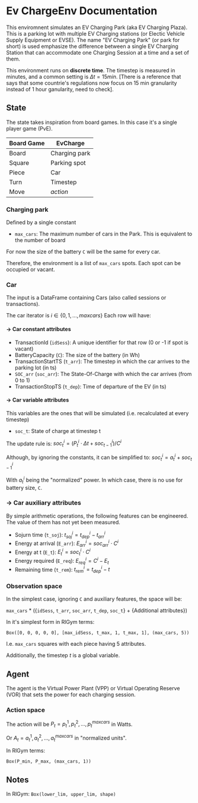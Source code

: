 # Ev ChargeEnv Documentation
This enviromnent simulates an EV Charging Park (aka EV Charging Plaza). 
This is a parking lot with multiple EV Charging stations (or Electic Vehicle Supply Equipment or EVSE).
The name "EV Charging Park" (or park for short) is used emphasize the difference between a single EV Charging Station that can accommodate one Charging Session at a time and a set of them.

This environment runs on **discrete time**. The timestep is measured in minutes, and a common setting is $\Delta t = 15 min$. [There is a reference that says that some countrie's regulations now focus on 15 min granularity instead of 1 hour ganularity, need to check].


## State
The state takes inspiration from board games. In this case it's a single player game (PvE).

| Board Game | EvCharge      |
|------------|---------------|
| Board      | Charging park |
| Square     | Parking spot  |
| Piece      | Car           |
| Turn       | Timestep      |
| Move       | _action_      |

### Charging park
Defined by a single constant

* `max_cars`: The maximum number of cars in the Park. This is equivalent to the number of board 

For now the size of the battery `C` will be the same for every car.

Therefore, the environment is a list of `max_cars` spots. Each spot can be occupied or vacant.

### Car
The input is a DataFrame containing Cars (also called sessions or transactions). 

The car iterator is $i \in \{0, 1, ..., maxcars \}$
Each row will have:


#### → Car constant attributes
* TransactionId (`idSess`): A unique identifier for that row (0 or -1 if spot is vacant)
* BatteryCapacity (`C`): The size of the battery (in Wh)
* TransactionStartTS (`t_arr`): The timestep in which the car arrives to the parking lot (in ts)
* `SOC_arr` (`soc_arr`): The State-Of-Charge with which the car arrives (from 0 to 1)
* TransactionStopTS (`t_dep`): Time of departure of the EV (in ts)

#### → Car variable attributes
This variables are the ones that will be simulated (i.e. recalculated at every timestep)

* `soc_t`: State of charge at timestep t

The update rule is:
$soc_{t}^i = (P_{t}^i \cdot \Delta t + soc_{t-1}^i)/C^i$

Although, by ignoring the constants, it can be simplified to: 
$soc_{t}^i = a_{t}^i + soc_{t-1}^i$

With $a_{t}^i$ being the "normalized" power. In which case, there is no use for battery size, `C`.

### → Car auxiliary attributes
By simple arithmetic operations, the following features can be engineered. The value of them has not yet been measured.

* Sojurn time (`t_soj`): $t_{soj}^i = t_{dep}^i - t_{arr}^i$
* Energy at arrival (`E_arr`): $E_{arr}^i = soc_{arr}^i \cdot C^i$
* Energy at t (`E_t`): $E_{t}^i = soc_{t}^i \cdot C^i$
* Energy required (`E_req`): $E_{req}^i = C^i - E_{t}$
* Remaining time (`t_rem`): $t_{rem}^i = t_{dep}^i - t$

### Observation space
In the simplest case, ignoring `C` and auxiliary features, the space will be:

`max_cars` * ({`idSess`, `t_arr`, `soc_arr`, `t_dep`, `soc_t`} + {Additional attributes})

In it's simplest form in RlGym terms:

`Box([0, 0, 0, 0, 0], [max_idSess, t_max, 1, t_max, 1], (max_cars, 5))`

I.e. `max_cars` squares with each piece having 5 attributes.

Additionally, the timestep $t$ is a global variable.

## Agent
The agent is the Virtual Power Plant (VPP) or Virtual Operating Reserve (VOR) that sets the power for each charging session.

### Action space
The action will be $P_t = {p_t^1, p_t^2, ..., p_t^{maxcars}}$ in Watts.

Or $A_t = {a_t^1, a_t^2, ..., a_t^{maxcars}}$ in "normalized units".

In RlGym terms:

`Box(P_min, P_max, (max_cars, 1))`

## Notes
In RlGym: `Box(lower_lim, upper_lim, shape)`
